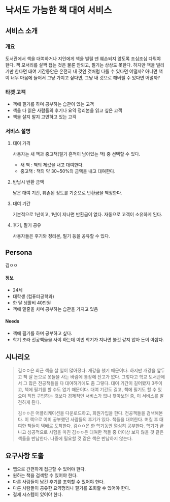 # 낙서도 가능한 책 대여 서비스

## 서비스 소개

### 개요

도서관에서 책을 대여하거나 지인에게 책을 빌릴 땐 훼손되지 않도록 조심조심 다뤄야 한다. 책 모서리를 살짝 접는 것은 물론 안되고, 필기는 상상도 못한다. 하지만 책을 빌리기만 한다면 대여 기간동안은 온전히 내 것인 것처럼 다룰 수 있다면 어떨까? 아니면 책이 너무 마음에 들어서 그냥 가지고 싶다면, 그냥 내 것으로 해버릴 수 있다면 어떨까?

### 타겟 고객

- 책에 필기를 하며 공부하는 습관이 있는 고객
- 책을 다 읽은 사람들의 후기나 요약 정리본을 읽고 싶은 고객
- 책을 살지 말지 고민하고 있는 고객

### 서비스 설명

1. 대여 가격

   사용자는 새 책과 중고책(필기 흔적이 남아있는 책) 중 선택할 수 있다.

   - 새 책 : 책의 제값을 내고 대여한다.
   - 중고책 : 책의 약 30~50%의 금액을 내고 대여한다.

2. 반납시 반환 금액

   남은 대여 기간, 훼손된 정도를 기준으로 반환금을 책정한다.

3. 대여 기간

   기본적으로 1년이고, 1년이 지나면 반환금이 없다. 자동으로 고객이 소유하게 된다.

4. 후기, 필기 공유

   사용자들은 후기와 정리본, 필기 등을 공유할 수 있다.

## Persona

김ㅇㅇ

#### 정보

- 24세
- 대학생 (컴퓨터공학과)
- 한 달 생활비 40만원
- 책에 밑줄을 치며 공부하는 습관을 가지고 있음

#### Needs

- 책에 필기를 하며 공부하고 싶다.
- 학기 초라 전공책들을 사야 하는데 이번 학기가 지나면 볼것 같지 않아 돈이 아깝다.



## 시나리오

> 김ㅇㅇ은 최근 책을 살 일이 많아졌다. 개강을 했기 때문이다. 하지만 개강을 앞두고 책 살 돈으로 옷들을 사는 바람에 통장에 잔고가 없다. 그렇다고 학교 도서관에서 그 많은 전공책들을 다 대여하기에도 좀 그렇다. 대여 기간이 길어봤자 3주이고, 책에 필기를 할 수도 없기 때문이다. 대여 기간도 길고, 책에 필기도 할 수 있으며 직접 구입하는 것보다 경제적인 서비스가 없나 찾아보던 중, 이 서비스를 발견하게 된다.
>
> 김ㅇㅇ은 어플리케이션을 다운로드하고, 회원가입을 한다. 전공책들을 검색해본다. 이 책으로 이미 공부했던 사람들의 후기가 있다. 책들을 대여한다. 며칠 후 대여한 책들이 택배로 도착한다. 김ㅇㅇ은 한 학기동안 열심히 공부한다. 학기가 끝나고 성공적으로 시험을 마친 김ㅇㅇ은 대여한 책들 중 더이상 보지 않을 것 같은 책들을 반납한다. 나중에 필요할 것 같은 책은 반납하지 않는다.

## 요구사항 도출

- 앱으로 간편하게 접근할 수 있어야 한다.
- 원하는 책을 검색할 수 있어야 한다.
- 다른 사람들이 남긴 후기를 조회할 수 있어야 한다.
- 다른 사람들이 공유한 요약정리나 필기를 조회할 수 있어야 한다.
- 결제 시스템이 있어야 한다.